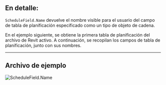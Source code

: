 ## En detalle:
`ScheduleField.Name` devuelve el nombre visible para el usuario del campo de tabla de planificación especificado como un tipo de objeto de cadena.

En el ejemplo siguiente, se obtiene la primera tabla de planificación del archivo de Revit activo. A continuación, se recopilan los campos de tabla de planificación, junto con sus nombres.
___
## Archivo de ejemplo

![ScheduleField.Name](./Revit.Schedules.ScheduleField.Name_img.jpg)
